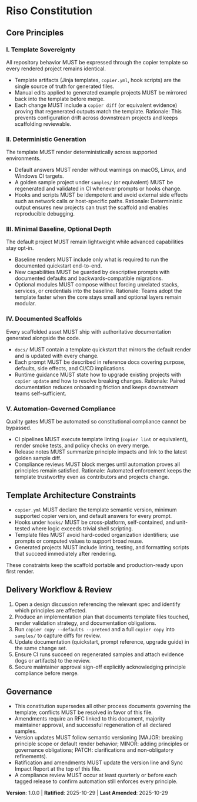 <!--
Sync Impact Report
- Version change: N/A → 1.0.0
- Modified principles: Added I. Template Sovereignty; Added II. Deterministic Generation; Added III. Minimal Baseline, Optional Depth; Added IV. Documented Scaffolds; Added V. Automation-Governed Compliance
- Added sections: Template Architecture Constraints; Delivery Workflow & Review
- Removed sections: None
- Templates requiring updates:
  - ✅ .specify/templates/plan-template.md
  - ✅ .specify/templates/spec-template.md
  - ✅ .specify/templates/tasks-template.md
  - ⚠ .specify/templates/commands/* (directory absent; add command guidance when commands are introduced)
- Follow-up TODOs: None
-->

# Riso Constitution

## Core Principles

### I. Template Sovereignty
All repository behavior MUST be expressed through the copier template so every rendered project remains identical.
- Template artifacts (Jinja templates, `copier.yml`, hook scripts) are the single source of truth for generated files.
- Manual edits applied to generated example projects MUST be mirrored back into the template before merge.
- Each change MUST include a `copier diff` (or equivalent evidence) proving that regenerated outputs match the template.
Rationale: This prevents configuration drift across downstream projects and keeps scaffolding reviewable.

### II. Deterministic Generation
The template MUST render deterministically across supported environments.
- Default answers MUST render without warnings on macOS, Linux, and Windows CI targets.
- A golden sample project under `samples/` (or equivalent) MUST be regenerated and validated in CI whenever prompts or hooks change.
- Hooks and scripts MUST be idempotent and avoid external side effects such as network calls or host-specific paths.
Rationale: Deterministic output ensures new projects can trust the scaffold and enables reproducible debugging.

### III. Minimal Baseline, Optional Depth
The default project MUST remain lightweight while advanced capabilities stay opt-in.
- Baseline renders MUST include only what is required to run the documented quickstart end-to-end.
- New capabilities MUST be guarded by descriptive prompts with documented defaults and backwards-compatible migrations.
- Optional modules MUST compose without forcing unrelated stacks, services, or credentials into the baseline.
Rationale: Teams adopt the template faster when the core stays small and optional layers remain modular.

### IV. Documented Scaffolds
Every scaffolded asset MUST ship with authoritative documentation generated alongside the code.
- `docs/` MUST contain a template quickstart that mirrors the default render and is updated with every change.
- Each prompt MUST be described in reference docs covering purpose, defaults, side effects, and CI/CD implications.
- Runtime guidance MUST state how to upgrade existing projects with `copier update` and how to resolve breaking changes.
Rationale: Paired documentation reduces onboarding friction and keeps downstream teams self-sufficient.

### V. Automation-Governed Compliance
Quality gates MUST be automated so constitutional compliance cannot be bypassed.
- CI pipelines MUST execute template linting (`copier lint` or equivalent), render smoke tests, and policy checks on every merge.
- Release notes MUST summarize principle impacts and link to the latest golden sample diff.
- Compliance reviews MUST block merges until automation proves all principles remain satisfied.
Rationale: Automated enforcement keeps the template trustworthy even as contributors and projects change.

## Template Architecture Constraints

- `copier.yml` MUST declare the template semantic version, minimum supported copier version, and default answers for every prompt.
- Hooks under `hooks/` MUST be cross-platform, self-contained, and unit-tested where logic exceeds trivial shell scripting.
- Template files MUST avoid hard-coded organization identifiers; use prompts or computed values to support broad reuse.
- Generated projects MUST include linting, testing, and formatting scripts that succeed immediately after rendering.

These constraints keep the scaffold portable and production-ready upon first render.

## Delivery Workflow & Review

1. Open a design discussion referencing the relevant spec and identify which principles are affected.
2. Produce an implementation plan that documents template files touched, render validation strategy, and documentation obligations.
3. Run `copier copy --defaults --pretend` and a full `copier copy` into `samples/` to capture diffs for review.
4. Update documentation (quickstart, prompt reference, upgrade guide) in the same change set.
5. Ensure CI runs succeed on regenerated samples and attach evidence (logs or artifacts) to the review.
6. Secure maintainer approval sign-off explicitly acknowledging principle compliance before merge.

## Governance

- This constitution supersedes all other process documents governing the template; conflicts MUST be resolved in favor of this file.
- Amendments require an RFC linked to this document, majority maintainer approval, and successful regeneration of all declared samples.
- Version updates MUST follow semantic versioning (MAJOR: breaking principle scope or default render behavior; MINOR: adding principles or governance obligations; PATCH: clarifications and non-obligatory refinements).
- Ratification and amendments MUST update the version line and Sync Impact Report at the top of this file.
- A compliance review MUST occur at least quarterly or before each tagged release to confirm automation still enforces every principle.

**Version**: 1.0.0 | **Ratified**: 2025-10-29 | **Last Amended**: 2025-10-29
